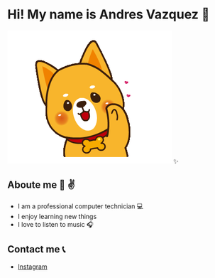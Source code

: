 #            Hi!  My name is Andres Vazquez :rocket:   
![markdown](hi.gif)
:sparkles:


##   Aboute me  :walking: :v:
* I am a professional computer technician   :computer:
* I enjoy learning new things
* I love to listen to music :headphones:




## Contact me :telephone_receiver: 

* [Instagram](http://instagram.com/190_andres?utm_source=qr)


